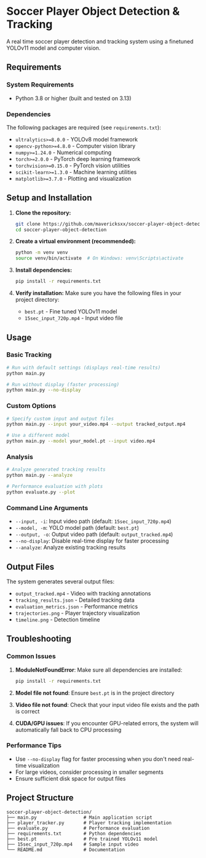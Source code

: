 # Soccer Player Object Detection & Tracking

A real time soccer player detection and tracking system using a finetuned YOLOv11 model and computer vision.


## Requirements

### System Requirements
- Python 3.8 or higher (built and tested on 3.13)

### Dependencies
The following packages are required (see `requirements.txt`):

- `ultralytics>=8.0.0` - YOLOv8 model framework
- `opencv-python>=4.8.0` - Computer vision library
- `numpy>=1.24.0` - Numerical computing
- `torch>=2.0.0` - PyTorch deep learning framework
- `torchvision>=0.15.0` - PyTorch vision utilities
- `scikit-learn>=1.3.0` - Machine learning utilities
- `matplotlib>=3.7.0` - Plotting and visualization

## Setup and Installation

1. **Clone the repository:**
   ```bash
   git clone https://github.com/mavericksxx/soccer-player-object-detection.git
   cd soccer-player-object-detection
   ```

2. **Create a virtual environment (recommended):**
   ```bash
   python -m venv venv
   source venv/bin/activate  # On Windows: venv\Scripts\activate
   ```

3. **Install dependencies:**
   ```bash
   pip install -r requirements.txt
   ```

4. **Verify installation:**
   Make sure you have the following files in your project directory:
   - `best.pt` - Fine tuned YOLOv11 model
   - `15sec_input_720p.mp4` - Input video file

## Usage

### Basic Tracking
```bash
# Run with default settings (displays real-time results)
python main.py

# Run without display (faster processing)
python main.py --no-display
```

### Custom Options
```bash
# Specify custom input and output files
python main.py --input your_video.mp4 --output tracked_output.mp4

# Use a different model
python main.py --model your_model.pt --input video.mp4
```

### Analysis
```bash
# Analyze generated tracking results
python main.py --analyze

# Performance evaluation with plots
python evaluate.py --plot
```

### Command Line Arguments
- `--input, -i`: Input video path (default: `15sec_input_720p.mp4`)
- `--model, -m`: YOLO model path (default: `best.pt`)
- `--output, -o`: Output video path (default: `output_tracked.mp4`)
- `--no-display`: Disable real-time display for faster processing
- `--analyze`: Analyze existing tracking results

## Output Files

The system generates several output files:
- `output_tracked.mp4` - Video with tracking annotations
- `tracking_results.json` - Detailed tracking data
- `evaluation_metrics.json` - Performance metrics
- `trajectories.png` - Player trajectory visualization
- `timeline.png` - Detection timeline

## Troubleshooting

### Common Issues

1. **ModuleNotFoundError**: Make sure all dependencies are installed:
   ```bash
   pip install -r requirements.txt
   ```

2. **Model file not found**: Ensure `best.pt` is in the project directory

3. **Video file not found**: Check that your input video file exists and the path is correct

4. **CUDA/GPU issues**: If you encounter GPU-related errors, the system will automatically fall back to CPU processing

### Performance Tips

- Use `--no-display` flag for faster processing when you don't need real-time visualization
- For large videos, consider processing in smaller segments
- Ensure sufficient disk space for output files

## Project Structure

```
soccer-player-object-detection/
├── main.py                 # Main application script
├── player_tracker.py       # Player tracking implementation
├── evaluate.py             # Performance evaluation
├── requirements.txt        # Python dependencies
├── best.pt                 # Pre trained YOLOv11 model
├── 15sec_input_720p.mp4    # Sample input video
└── README.md               # Documentation
```